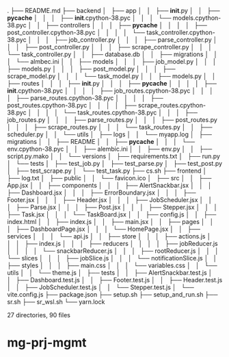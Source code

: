 .
├── README.md
├── backend
│   ├── app
│   │   ├── __init__.py
│   │   ├── __pycache__
│   │   │   ├── __init__.cpython-38.pyc
│   │   │   └── models.cpython-38.pyc
│   │   ├── controllers
│   │   │   ├── __pycache__
│   │   │   │   ├── post_controller.cpython-38.pyc
│   │   │   │   └── task_controller.cpython-38.pyc
│   │   │   ├── job_controller.py
│   │   │   ├── parse_controller.py
│   │   │   ├── post_controller.py
│   │   │   ├── scrape_controller.py
│   │   │   └── task_controller.py
│   │   ├── database.db
│   │   ├── migrations
│   │   │   └── almbec.ini
│   │   ├── models
│   │   │   ├── job_model.py
│   │   │   ├── models.py
│   │   │   ├── post_model.py
│   │   │   ├── scrape_model.py
│   │   │   └── task_model.py
│   │   ├── models.py
│   │   ├── routes
│   │   │   ├── __init__.py
│   │   │   ├── __pycache__
│   │   │   │   ├── __init__.cpython-38.pyc
│   │   │   │   ├── job_routes.cpython-38.pyc
│   │   │   │   ├── parse_routes.cpython-38.pyc
│   │   │   │   ├── post_routes.cpython-38.pyc
│   │   │   │   ├── scrape_routes.cpython-38.pyc
│   │   │   │   └── task_routes.cpython-38.pyc
│   │   │   ├── job_routes.py
│   │   │   ├── parse_routes.py
│   │   │   ├── post_routes.py
│   │   │   ├── scrape_routes.py
│   │   │   └── task_routes.py
│   │   ├── scheduler.py
│   │   └── utils
│   ├── logs
│   │   └── myapp.log
│   ├── migrations
│   │   ├── README
│   │   ├── __pycache__
│   │   │   └── env.cpython-38.pyc
│   │   ├── alembic.ini
│   │   ├── env.py
│   │   ├── script.py.mako
│   │   └── versions
│   ├── requirements.txt
│   ├── run.py
│   └── tests
│       ├── test_job.py
│       ├── test_parse.py
│       ├── test_post.py
│       ├── test_scrape.py
│       └── test_task.py
├── cs.sh
├── frontend
│   ├── log.txt
│   ├── public
│   │   └── favicon.ico
│   ├── src
│   │   ├── App.jsx
│   │   ├── components
│   │   │   ├── AlertSnackbar.jsx
│   │   │   ├── Dashboard.jsx
│   │   │   ├── ErrorBoundary.jsx
│   │   │   ├── Footer.jsx
│   │   │   ├── Header.jsx
│   │   │   ├── JobScheduler.jsx
│   │   │   ├── Parse.jsx
│   │   │   ├── Post.jsx
│   │   │   ├── Stepper.jsx
│   │   │   ├── Task.jsx
│   │   │   └── TaskBoard.jsx
│   │   ├── config.js
│   │   ├── index.html
│   │   ├── index.js
│   │   ├── main.jsx
│   │   ├── pages
│   │   │   ├── DashboardPage.jsx
│   │   │   └── HomePage.jsx
│   │   ├── services
│   │   │   └── api.js
│   │   ├── store
│   │   │   ├── actions.js
│   │   │   ├── index.js
│   │   │   ├── reducers
│   │   │   │   ├── jobReducer.js
│   │   │   │   └── snackbarReducer.js
│   │   │   ├── rootReducer.js
│   │   │   └── slices
│   │   │       ├── jobSlice.js
│   │   │       └── notificationSlice.js
│   │   ├── styles
│   │   │   ├── main.css
│   │   │   └── variables.css
│   │   └── utils
│   │       └── theme.js
│   ├── tests
│   │   ├── AlertSnackbar.test.js
│   │   ├── Dashboard.test.js
│   │   ├── Footer.test.js
│   │   ├── Header.test.js
│   │   ├── JobScheduler.test.js
│   │   └── Stepper.test.js
│   └── vite.config.js
├── package.json
├── setup.sh
├── setup_and_run.sh
├── sr.sh
├── sr_wsl.sh
└── yarn.lock

27 directories, 90 files
# mg-prj-mgmt
